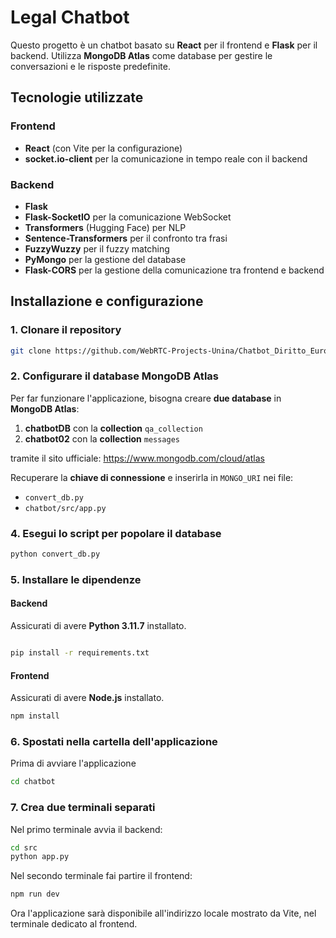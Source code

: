 # Legal Chatbot

Questo progetto è un chatbot basato su **React** per il frontend e **Flask** per il backend. Utilizza **MongoDB Atlas** come database per gestire le conversazioni e le risposte predefinite.

## Tecnologie utilizzate

### Frontend

- **React** (con Vite per la configurazione)
- **socket.io-client** per la comunicazione in tempo reale con il backend

### Backend

- **Flask**
- **Flask-SocketIO** per la comunicazione WebSocket
- **Transformers** (Hugging Face) per NLP
- **Sentence-Transformers** per il confronto tra frasi
- **FuzzyWuzzy** per il fuzzy matching
- **PyMongo** per la gestione del database
- **Flask-CORS** per la gestione della comunicazione tra frontend e backend

## Installazione e configurazione

### 1. Clonare il repository

```bash
git clone https://github.com/WebRTC-Projects-Unina/Chatbot_Diritto_Europeo.git

```

### 2. Configurare il database MongoDB Atlas

Per far funzionare l'applicazione, bisogna creare **due database** in **MongoDB Atlas**:

1. **chatbotDB** con la **collection** `qa_collection`
2. **chatbot02** con la **collection** `messages`

tramite il sito ufficiale:  https://www.mongodb.com/cloud/atlas

Recuperare la **chiave di connessione** e inserirla in `MONGO_URI` nei file:

- `convert_db.py`
- `chatbot/src/app.py`


### 4. Esegui lo script per popolare il database

```bash
python convert_db.py

```

### 5. Installare le dipendenze

#### Backend

Assicurati di avere **Python 3.11.7** installato.

```bash

pip install -r requirements.txt

```

#### Frontend

Assicurati di avere **Node.js** installato.

```bash
npm install
```

### 6. Spostati nella cartella dell'applicazione

Prima di avviare l'applicazione

```bash
cd chatbot
```

### 7. Crea due terminali separati 

Nel primo terminale avvia il backend:

```bash
cd src
python app.py
```
Nel secondo terminale fai partire il frontend: 

```bash
npm run dev
```

Ora l'applicazione sarà disponibile all'indirizzo locale mostrato da Vite, nel terminale dedicato al frontend.



